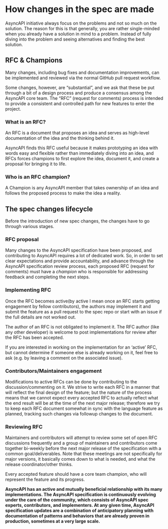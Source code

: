 # How changes in the spec are made
AsyncAPI initiative always focus on the problems and not so much on the solution. The reason for this is that generally, you are rather single-minded when you already have a solution in mind to a problem. Instead of fully diving into the problem and seeing alternatives and finding the best solution. 

## RFC & Champions
Many changes, including bug fixes and documentation improvements, can be implemented and reviewed via the normal GitHub pull request workflow.

Some changes, however, are “substantial”, and we ask that these be put through a bit of a design process and produce a consensus among the AsyncAPI core team. The “RFC” (request for comments) process is intended to provide a consistent and controlled path for new features to enter the project.

### What is an RFC? 
An RFC is a document that proposes an idea and serves as high-level documentation of the idea and the thinking behind it.

AsyncAPI finds this RFC useful because it makes prototyping an idea with words easy and flexible rather than immediately diving into an idea, and RFCs forces champions to first explore the idea, document it, and create a proposal for bringing it to life.
### Who is an RFC champion? 
A Champion is any AsyncAPI member that takes ownership of an idea and follows the proposed process to make the idea a reality.

## The spec changes lifecycle
Before the introduction of new spec changes, the changes have to go through various stages.
### RFC proposal
Many changes to the AsyncAPI specification have been proposed, and contributing to AsyncAPI requires a lot of dedicated work. So, in order to set clear expectations and provide accountability, and advance through the AsyncAPI specification review process, each proposed RFC (request for comments) must have a _champion_ who is responsible for addressing feedback and completing the next steps.
### Implementing RFC
Once the RFC becomes active(by active I mean once an RFC starts getting engagement by fellow contributors), the authors may implement it and submit the feature as a pull request to the spec repo or start with an issue if the full details are not worked out.

The author of an RFC is not obligated to implement it. The RFC author (like any other developer) is welcome to post implementations for review after the RFC has been accepted.

If you are interested in working on the implementation for an ‘active’ RFC, but cannot determine if someone else is already working on it, feel free to ask (e.g. by leaving a comment on the associated issue).
### Contributors/Maintainers engagement
Modifications to active RFCs can be done by contributing to the discussion/commenting on it. We strive to write each RFC in a manner that will reflect the final design of the feature; but the nature of the process means that we cannot expect every accepted RFC to actually reflect what the end result will be at the time of the next major release; therefore we try to keep each RFC document somewhat in sync with the language feature as planned, tracking such changes via followup changes to the document.

### Reviewing RFC
Maintainers and contributors will attempt to review some set of open RFC discussions frequently and a group of maintainers and contributors come together bi-weekly before the next major release of the specification with a common goal/deliverables. Note that these meetings are not specifically for major versions, it basically comes down to what is needed, and what the release coordinator/other thinks.

Every accepted feature should have a core team champion, who will represent the feature and its progress.

**AsyncAPI has an active and mutually beneficial relationship with its many implementations. The AsyncAPI specification is continuously evolving under the care of the community, which consists of AsyncAPI spec experts, contributors, and implementers. At any given time, AsyncAPI specification updates are a combination of anticipatory planning with documentation of patterns and behaviors that are already proven in production, sometimes at a very large scale.**